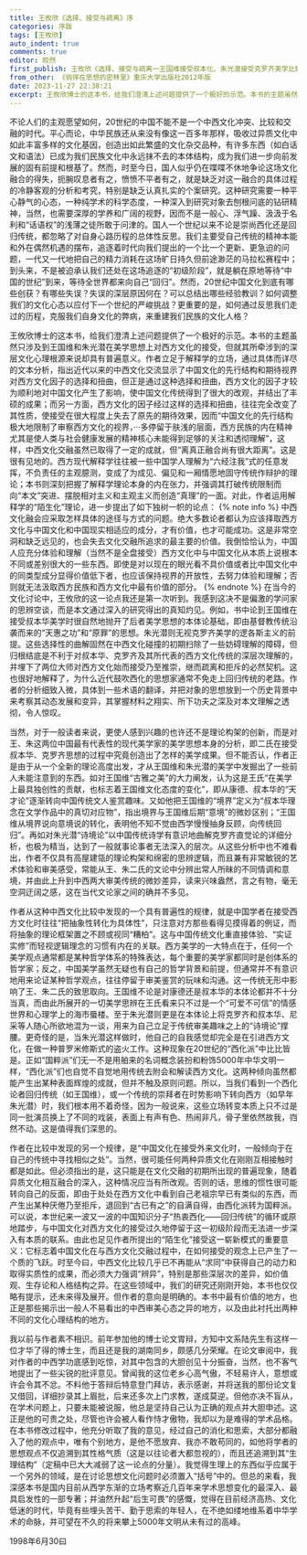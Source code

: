 ```yaml
---
title: 王攸欣《选择、接受与疏离》序
categories: 序跋
tags: [王攸欣]
auto_indent: true
comments: true
editor: 皎然
first_publish: 王攸欣《选择、接受与疏离一王国维接受叔本化、朱光潜接受克罗齐美学比较研究》，三联书店，1999年版
from_other: 《徜徉在思想的密林里》重庆大学出版社2012年版
date: 2023-11-27 22:38:21
excerpt: 王攸欣博士的这本书，给我们澄清上述问题提供了一个极好的示范。本书的主题虽然只涉及到王国维和朱光潜在美学思想上对西方文化的接受，但就其所牵涉到的深层文化心理根源来说却具有普遍意义。作者立足于解释学的立场，通过具体而详尽的文本分析，指出近代以来的中西文化交流显示了中国文化的先行结构和期待视界对西方文化因子的选择和扭曲，但正是通过这种选择和扭曲，西方文化的因子才较为顺利地对中国文化产生了影响，使中国文化传统得到了很大的改观，并结出了丰硕的成果；而另一方面，西方文化的因子经过这样的选择和扭曲，往往完全改变了其性质，使接受在很大程度上失去了原先的期待效果，因而“中国文化的先行结构极大地限制了审察西方文化的视界，···多停留于肤浅的层面，西方民族的内在精神尤其是使人类与社会健康发展的精神核心未能得到足够的关注和透彻理解”，这样，中西文化交融虽然已取得了一定的成就，但“离真正融合尚有很大距离”。这是很有见地的。西方现代解释学往往被一些中国学人理解为“六经注我”式的任意发挥，不负责任的主观臆测，变成了为成见、偏见和一厢情愿地固守传统作辩护的理论；本书则深刻把握了解释学理论本身的内在张力，并强调其打破传统限制而向“本文”突进、摆脱相对主义和主观主义而创造“真理”的一面。
---
```

不论人们的主观愿望如何，20世纪的中国不能不是一个中西文化冲突、比较和交融的时代。平心而论，中华民族还从来没有像这一百多年那样，吸收过异质文化中如此丰富多样的文化基因，创造出如此繁盛的文化杂交品种，有许多东西（如白话文和语法）已成为我们民族文化中永远抹不去的本体结构，成为我们进一步向前发展的固有前提和根基了。然而，时至今日，国人似乎仍在喋喋不休地争论这场文化融合的得失，扼腕叹息者有之，愤愤不平者有之，就是缺乏对这一融合的具体过程的冷静客观的分析和考究，特别是缺乏认真扎实的个案研究。这种研究需要一种平心静气的心态，一种纯学术的科学态度，一种深入到研究对象去刨根问底的钻研精神，当然，也需要深厚的学养和广阔的视野，因而不是一般心、浮气躁、汲汲于名利和“话语权”的浅薄之徒所敢于问津的。国人一个世纪以来不论是崇尚西化还是回归传统，都忽略了对自身心路历程的总体性反思。我们主要受自己传统的精神本能和外在偶然机遇的摆布，追逐着时代向我们提出的一个比一个更新、更急迫的问题，一代又一代地把自己的精力消耗在这场旷日持久但前途渺茫的马拉松赛程中；到头来，不是被迫承认我们还处在这场追逐的“初级阶段”，就是躺在原地等待“中国的世纪”到来，等待全世界都来向自己“回归”。然而，20世纪中国文化到底有哪些创获？有哪些失误？失误的深层原因何在？可以总结出哪些经验教训？如何调整我们的文化心态以应付下一个世纪的严峻挑战？更重要的是，如何通过反思我们走过的历程，克服我们自身文化的弊病，来重建我们民族的文化人格？

王攸欣博士的这本书，给我们澄清上述问题提供了一个极好的示范。本书的主题虽然只涉及到王国维和朱光潜在美学思想上对西方文化的接受，但就其所牵涉到的深层文化心理根源来说却具有普遍意义。作者立足于解释学的立场，通过具体而详尽的文本分析，指出近代以来的中西文化交流显示了中国文化的先行结构和期待视界对西方文化因子的选择和扭曲，但正是通过这种选择和扭曲，西方文化的因子才较为顺利地对中国文化产生了影响，使中国文化传统得到了很大的改观，并结出了丰硕的成果；而另一方面，西方文化的因子经过这样的选择和扭曲，往往完全改变了其性质，使接受在很大程度上失去了原先的期待效果，因而“中国文化的先行结构极大地限制了审察西方文化的视界，···多停留于肤浅的层面，西方民族的内在精神尤其是使人类与社会健康发展的精神核心未能得到足够的关注和透彻理解”，这样，中西文化交融虽然已取得了一定的成就，但“离真正融合尚有很大距离”。这是很有见地的。西方现代解释学往往被一些中国学人理解为“六经注我”式的任意发挥，不负责任的主观臆测，变成了为成见、偏见和一厢情愿地固守传统作辩护的理论；本书则深刻把握了解释学理论本身的内在张力，并强调其打破传统限制而向“本文”突进、摆脱相对主义和主观主义而创造“真理”的一面。对此，作者运用解释学的“陌生化”理论，进一步提出了如下独树一帜的论点：
{% note info %}
中西文化融会应采取怎样具体的途径与方式的问题。绝大多数论者都认为应该择取西方文化与中国文化和中国现实相适应的成分，才有价值，也才可能成功。这是非常空洞和缺乏远见的，也会失去文化交融所追求的最主要的价值。我倒恰恰认为，中国人应充分体验和理解（当然不是全盘接受）西方文化中与中国文化从本质上说根本不同或差别很大的一些东西。即使是对以现在的眼光看不具价值或者比中国文化中的同类型成分显得价值低下者，也应该保持视界的开放性，去努力体验和理解；否则就无法汲取西方民族和西方文化中最有价值的部分。
{% endnote %}
在当今的文化讨论中，王攸欣的这一论点我还是第一次听到。我感到这决不是偏激的学问家的思辨空谈，而是本文通过深入的研究得出的真知灼见。例如，书中论到王国维在接受叔本华美学时很自然地抛开了后者美学思想的本体论基础，即由基督教传统沿袭而来的“天惠之功”和“原罪”的思想。朱光潜则无视克罗齐美学的逻各斯主义的前提。这些选择性的曲解固然在中西文化碰撞的初期扫除了一些妨碍理解的障碍，但归根结底是不利于对叔本华、克罗齐及其所代表的西方文化传统的深层次理解的，并埋下了两位大师对西方文化始而接受乃至推崇，继而疏离和拒斥的必然契机。这也很好地解释了，为什么近代鼓吹西化的思想家通常不免走上回归传统的老路。作者的分析细致入微，具体到一些术语的翻译，并把对象的思想放到一个历史背景中来考察其动态发展和变异，其掌握材料之翔实、所下功夫之深及对本文理解之透彻，令人惊叹。

当然，对于一般读者来说，更使人感到兴趣的也许还不是理论构架的创新，而是对王、朱这两位中国最有代表性的现代美学家的美学思想本身的分析，即二氏在接受叔本华、克罗齐思想的过程中究竟创造出了怎样的美学成果。但不能否认，作者正是由于从一个全新的理论高度出发，才从王国维和朱光潜的美学中发掘出了一些前人未能注意到的东西。如对王国维“古雅之美”的大力阐发，认为这是王氏“在美学上最具独创性的贡献，也标志着王国维文化态度的变化”，即从康德、叔本华的“天才论”逐渐转向中国传统文人鉴赏趣味。又如他把王国维的“境界”定义为“叔本华理念在文学作品中的真切对应物”，指出境界与王国维后期“意境”的微妙区别；“王国维从境界说向意境说的转化，表明他不知不觉由西学慢慢抽身反顾，向传统回归”。再如对朱光潜“诗境论”以中国传统诗学有意识地曲解克罗齐直觉论的详细分析，也极为精当，达到了一般就事论事者无法深入的层次。从这些分析中也不难看出，作者不仅具有高屋建瓴的理论构架和绵密的思辨逻辑，而且兼有非常敏锐的艺术体验和审美感受，常能从王、朱二氏的文论中分辨出常人所昧的不同情调和意境，并由此上升到中西两大审美传统的微妙差异，读来兴味盎然，言之有物，毫无空洞迂阔之感，这在当代文论家之间的确并不多见。

作者从这种中西文化比较中发现的一个具有普遍性的规律，就是中国学者在接受西方文化时往往“把抽象性转化为具体性”，只注意对方那些看得见摸得着的例证，而将抽象的理论框架置之不顾或视同“糟柏”。这与中国传统文化重直接体验、“实证实修”而轻视逻辑理念的习惯有内在的关联。西方美学的一大特点在于，任何一个美学观点通常都是某种哲学体系的特殊表达，每个重要的美学家都同时是创体系的哲学家；反之，中国美学虽然无疑也有自己的哲学背景和前提，但通常并不有意识地用来论证某种哲学观点，往往停留于审美鉴赏的玩味和沟通。这一传统无形中影响了王、朱二氏的致思取向。王国维不论是对康德还是叔本华的本体论都并不十分当真，而由此所展开的一切美学思辨在王氏看来只不过是一个“可爱不可信”的情感世界和心理学上的海市蜃楼。至于朱光潜则更是在本体论上将克罗齐和叔本华、尼采等人随心所欲地混为一谈，用来为自己立足于传统审美趣味之上的“诗境论”撑腰。更奇怪的是，当朱光潜这样做时，他自己的自我感觉却完全是在引进西方文化，在做一种普罗米修斯式的盗火工作。这种现象在20世纪的“西化派”中比比皆是。正如“国粹派”们无一不是用舶来的名词概念装扮和粉饰5000年中华文明一样，“西化派”们也自觉不自觉地用传统去附会和解读西方文化。这两种倾向虽然都能产生出某种表面辉煌的成就，但并不触及原则问题。所以，当我们看到一个西化论者回归传统（如王国维），或一个传统的崇拜者在时势影响下转向西方（如早年朱光潜）时，我们根本用不着奇怪，因为一般说来，这些立场转变本质上只不过是同一批演员换上了不同的戏装，表面上有声有色、热闹非凡，骨子里依然故我，岿然不动。这是值得我们深思的。

作者在比较中发现的另一个规律，是“中国文化在接受外来文化时，一般倾向于在自己的传统中寻找相似之处”。当然，很可能任何两种异质文化在刚刚互相接触时都是如此。但必须指出的是，这只能是在文化交融的初期所出现的普遍现象，随着异质文化相互融合的深入，这种情况应当有所改观。否则的话，思维的惯性很可能转向自己的反面，即由于处处在西方文化中看到自己老祖宗早已有类似的东西，而产生出某种厌倦乃至拒斥，退回到“古已有之”的自满自得，由西化派转为国粹派。可以说，本世纪来一波又一波的中国知识分子“热衷西化——回归传统”的循环或原地踏步，与中国文化对西方文化的接受过久地停留于这一初级阶段而无法进一步深入有本质的联系。由此也足见作者所提出的“陌生化”接受这一崭新模式的重要意义：它标志着中国文化在与西方文化交融过程中，在如何接受的观念上已产生了一个质的飞跃。时至今曰，中西文化比较几乎已不再能从“求同”中获得自己的动力和取得实质性的成果，而必须大力强调“辨异”，特别是那些深层次的差异，如价值观、生存论和人格结构之异。在这些领域中，我们的研究还刚刚开始，本书也仅仅略有提示，还未来得及展开。但作者的意向是明确的。本书中最有价值的地方，也正是那些揭示出一般人不易看出的中西审美心态之异的地方，以及由此衬托出两种不同的文化心理结构的地方。

我以前与作者素不相识。前年参加他的博士论文胃辩，方知中文系陆先生有这样一位才华了得的博士生，而且还是我的湖南同乡，颇感几分荣耀。在论文审阅中，我对作者的中西学功底感到吃惊，对其中包含的大胆创见十分振奋，当然，也不客气地提出了一些尖锐的批评意见。曾闻我的这位老乡心高气傲，不轻易许人，意想或许会令其不忿。不料他于答辩后特意登门拜访，表示感谢，并将送我的那份论文复又借回，详细抄录其上眉批，后来还多次上门求教，遂成莫逆。但他亦决不盲从，在学术问题上，只要未能被说服，他总是坚持自己认为正确的观点并大胆申述。这正是他的可贵之处，尽管也许会被人看作恃才傲物，我却以为是难得的学术品格。在本书修改过程中，他充分听取了我的意见，经过自己的消化和思索，大部分都融入了他的观点中，唯有个别地方，是他不愿放弃、我亦不敢苟同的，如他将学者的思想观点不仅追溯到其性格气质（这是以往论者大都忽视的），而且还追溯到其“生理结构”（定稿中已大大减弱了这一论点的分量）。我觉得生理上的东西似乎应属于一个另外的领域，是在讨论思想文化问题时必须置入“括号”中的。但总的来看，我深感本书是国内目前从西学东渐的立场考察近几百年来学术思想变化的最深入、最具启发性的一部专著；并油然升起“后生可畏”的感慨，觉得在目前经济高热、文化低迷的时代，毕竟有些埋头苦干、勤于思索的年轻人，在不绝如缕地维系着中华学术的命脉，并可望在不久的将来攀上5000年文明从未有过的高峰。

1998年6月30曰
